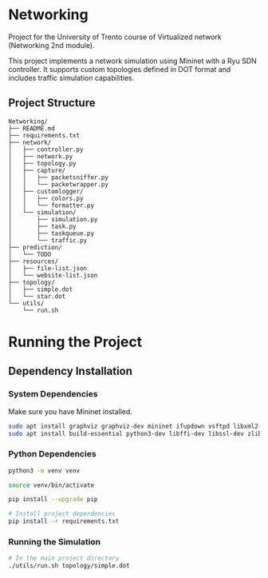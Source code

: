 # Networking

Project for the University of Trento course of Virtualized network (Networking 2nd module).

This project implements a network simulation using Mininet with a Ryu SDN controller. It supports custom topologies defined in DOT format and includes traffic simulation capabilities.

## Project Structure

```
Networking/
├── README.md
├── requirements.txt
├── network/
│   ├── controller.py
│   ├── network.py
│   ├── topology.py
│   ├── capture/
│   │   ├── packetsniffer.py
│   │   └── packetwrapper.py
│   ├── customlogger/
│   │   ├── colors.py
│   │   └── formatter.py
│   └── simulation/
│       ├── simulation.py
│       ├── task.py
│       ├── taskqueue.py
│       └── traffic.py
├── prediction/
│   └── TODO
├── resources/
│   ├── file-list.json
│   └── website-list.json
├── topology/
│   ├── simple.dot
│   └── star.dot
└── utils/
    └── run.sh
```


# Running the Project

## Dependency Installation

### System Dependencies
Make sure you have Mininet installed.

```bash
sudo apt install graphviz graphviz-dev mininet ifupdown vsftpd libxml2-dev libxslt1-dev
sudo apt install build-essential python3-dev libffi-dev libssl-dev zlib1g-dev libjpeg-dev libpng-dev pkg-config
```

### Python Dependencies
```bash
python3 -m venv venv

source venv/bin/activate

pip install --upgrade pip

# Install project dependencies
pip install -r requirements.txt

```
### Running the Simulation

```bash
# In the main project directory
./utils/run.sh topology/simple.dot
```
